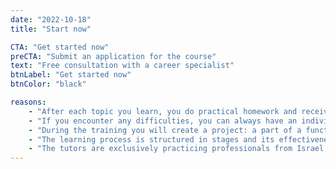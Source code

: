 ```yaml
---
date: "2022-10-18"
title: "Start now"

CTA: "Get started now"
preCTA: "Submit an application for the course"
text: "Free consultation with a career specialist"
btnLabel: "Get started now"
btnColor: "black"

reasons:
    - "After each topic you learn, you do practical homework and receive feedback from the tutor."
    - "If you encounter any difficulties, you can always have an individual consultation with the tutor and close the gaps."
    - "During the training you will create a project: a part of a functioning website, an application, a module, an online store, or any other project, which can be both social and commercial."
    - "The learning process is structured in stages and its effectiveness has been well proven through years of practice - we have been teaching IT-professions since 1993."
    - "The tutors are exclusively practicing professionals from Israel, Germany, USA, Russian-speaking programmers and project managers, candidates and doctors of science."
---
```


